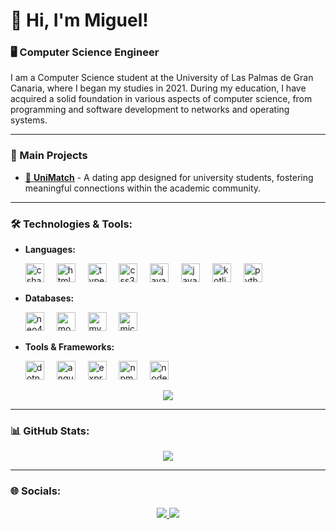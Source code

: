 # 👋 Hi, I'm Miguel!

### 🖥️ Computer Science Engineer

I am a Computer Science student at the University of Las Palmas de Gran Canaria, where I began my studies in 2021. During my education, I have acquired a solid foundation in various aspects of computer science, from programming and software development to networks and operating systems.

---

### 🚀 Main Projects

- [📱 **UniMatch**](https://github.com/UniMatchApp) - A dating app designed for university students, fostering meaningful connections within the academic community.
---

### 🛠️ Technologies & Tools:

- **Languages:**
  <div>
    <img src="https://cdn.jsdelivr.net/gh/devicons/devicon/icons/csharp/csharp-original.svg" height="30" alt="csharp logo" />
    <img width="12" />
    <img src="https://cdn.jsdelivr.net/gh/devicons/devicon/icons/html5/html5-original.svg" height="30" alt="html5 logo" />
    <img width="12" />
    <img src="https://cdn.jsdelivr.net/gh/devicons/devicon/icons/typescript/typescript-original.svg" height="30" alt="typescript logo" />
    <img width="12" />
    <img src="https://cdn.jsdelivr.net/gh/devicons/devicon/icons/css3/css3-original.svg" height="30" alt="css3 logo" />
    <img width="12" />
    <img src="https://cdn.jsdelivr.net/gh/devicons/devicon/icons/javascript/javascript-original.svg" height="30" alt="javascript logo" />
    <img width="12" />
    <img src="https://cdn.jsdelivr.net/gh/devicons/devicon/icons/java/java-original.svg" height="30" alt="java logo" />
    <img width="12" />
    <img src="https://cdn.jsdelivr.net/gh/devicons/devicon/icons/kotlin/kotlin-original.svg" height="30" alt="kotlin logo" />
    <img width="12" />
    <img src="https://cdn.jsdelivr.net/gh/devicons/devicon/icons/python/python-original.svg" height="30" alt="python logo" />
    <img width="12" />
  </div>

- **Databases:**
  <div>
    <img src="https://cdn.jsdelivr.net/gh/devicons/devicon/icons/neo4j/neo4j-original.svg" height="30" alt="neo4j logo" />
    <img width="12" />
    <img src="https://cdn.jsdelivr.net/gh/devicons/devicon/icons/mongodb/mongodb-original.svg" height="30" alt="mongodb logo" />
    <img width="12" />
    <img src="https://cdn.jsdelivr.net/gh/devicons/devicon/icons/mysql/mysql-original.svg" height="30" alt="mysql logo" />
    <img width="12" />
    <img src="https://cdn.jsdelivr.net/gh/devicons/devicon/icons/microsoftsqlserver/microsoftsqlserver-plain.svg" height="30" alt="microsoftsqlserver logo" />
    <img width="12" />
  </div>

- **Tools & Frameworks:**
  <div>
    <img src="https://cdn.jsdelivr.net/gh/devicons/devicon/icons/dotnetcore/dotnetcore-original.svg" height="30" alt="dotnetcore logo" />
    <img width="12" />
    <img src="https://cdn.jsdelivr.net/gh/devicons/devicon/icons/angularjs/angularjs-original.svg" height="30" alt="angularjs logo" />
    <img width="12" />
    <img src="https://cdn.jsdelivr.net/gh/devicons/devicon/icons/express/express-original.svg" height="30" alt="express logo" />
    <img width="12" />
    <img src="https://cdn.jsdelivr.net/gh/devicons/devicon/icons/npm/npm-original-wordmark.svg" height="30" alt="npm logo" />
    <img width="12" />
    <img src="https://cdn.jsdelivr.net/gh/devicons/devicon/icons/nodejs/nodejs-original.svg" height="30" alt="nodejs logo" />
    <img width="12" />
  </div>

<p align="center">
  <img src="https://github-readme-stats.vercel.app/api/top-langs/?username=MiguelEscSan&theme=merko&hide_border=true&include_all_commits=false&count_private=false&layout=compact" />
</p>

---

### 📊 GitHub Stats:
<p align="center">
  <img src="https://github-readme-stats.vercel.app/api?username=MiguelEscSan&theme=merko&hide_border=true&include_all_commits=false&count_private=false" />
</p>

---

### 🌐 Socials:
<p align="center">
  <a href="https://www.linkedin.com/in/miguel-escobedo-santana-a4544a314/">
    <img src="https://img.shields.io/badge/LinkedIn-%230077B5.svg?logo=linkedin&logoColor=white" />
  </a>
  <a href="mailto:miguelescobedosantana@gmail.com">
    <img src="https://img.shields.io/badge/Email-D14836?logo=gmail&logoColor=white" />
  </a>
</p>
